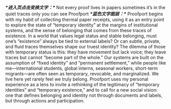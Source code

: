 ***\*进入页点击变换文字：\****
Not every proof
lives in papers
sometimes
it’s in the quiet traces
only you can see
Proofport
***\*蓝色文字图层：\****
Proofport begins with my habit of collecting thermal paper receipts, using it as an entry point to explore the state of “temporary identity” at the margins of institutional systems, and the sense of belonging that comes from these traces of existence.
In a world that values legal status and stable belonging, must one’s “existence” always be tied to external labels? Or can subtle, private, and fluid traces themselves shape our truest identity?
The dilemma of those with temporary status is this: they have movement but lack voice; they leave traces but cannot “become part of the whole.” Our systems are built on the assumption of “fixed identity” and “permanent settlement,” while people like me—international students, global interns, seasonal workers, short-term migrants—are often seen as temporary, revocable, and marginalized. We live here yet rarely feel we truly belong.
Proofport uses my personal experience as a lens to invite a rethinking of the legitimacy of “temporary identities” and “temporary existence,” and to call for a new social vision: one that defines belonging and identity not through documents and labels, but through actions and participation.